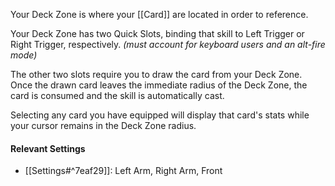 Your Deck Zone is where your [[Card]] are located in order to reference.

Your Deck Zone has two Quick Slots, binding that skill to Left Trigger or Right Trigger, respectively. 
*(must account for keyboard users and an alt-fire mode)*

The other two slots require you to draw the card from your Deck Zone. Once the drawn card leaves the immediate radius of the Deck Zone, the card is consumed and the skill is automatically cast.

Selecting any card you have equipped will display that card's stats while your cursor remains in the Deck Zone radius.
#### Relevant Settings
- [[Settings#^7eaf29]]: Left Arm, Right Arm, Front
